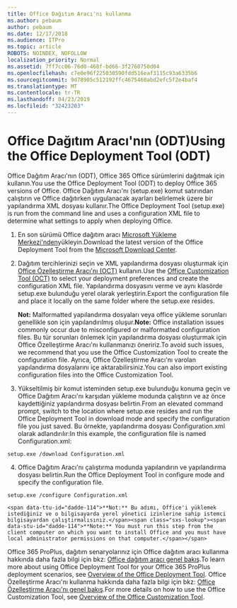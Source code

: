 ```yaml
---
title: Office Dağıtım Aracı'nı kullanma
ms.author: pebaum
author: pebaum
ms.date: 12/17/2018
ms.audience: ITPro
ms.topic: article
ROBOTS: NOINDEX, NOFOLLOW
localization_priority: Normal
ms.assetid: 7ff7cc06-76d0-468f-bd66-3f2760750d04
ms.openlocfilehash: c7e0e96f225030590fdd516eaf3115c93a6335b6
ms.sourcegitcommit: 9d78905c512192ffc4675468abd2efc5f2e4baf4
ms.translationtype: MT
ms.contentlocale: tr-TR
ms.lasthandoff: 04/23/2019
ms.locfileid: "32423203"
---
```

# <a name="using-the-office-deployment-tool-odt"></a><span data-ttu-id="dadde-102">Office Dağıtım Aracı'nın (ODT)</span><span class="sxs-lookup"><span data-stu-id="dadde-102">Using the Office Deployment Tool (ODT)</span></span>

<span data-ttu-id="dadde-103">Office Dağıtım Aracı'nın (ODT), Office 365 Office sürümlerini dağıtmak için kullanın.</span><span class="sxs-lookup"><span data-stu-id="dadde-103">You use the Office Deployment Tool (ODT) to deploy Office 365 versions of Office.</span></span> <span data-ttu-id="dadde-104">Office Dağıtım Aracı'nı (setup.exe) komut satırından çalıştırın ve Office dağıtırken uygulanacak ayarları belirlemek üzere bir yapılandırma XML dosyası kullanır.</span><span class="sxs-lookup"><span data-stu-id="dadde-104">The Office Deployment Tool (setup.exe) is run from the command line and uses a configuration XML file to determine what settings to apply when deploying Office.</span></span>
  
1. <span data-ttu-id="dadde-105">En son sürümü Office dağıtım aracı [Microsoft Yükleme Merkezi'nden](http://go.microsoft.com/fwlink/p/?LinkID=626065)yükleyin.</span><span class="sxs-lookup"><span data-stu-id="dadde-105">Download the latest version of the Office Deployment Tool from the [Microsoft Download Center](http://go.microsoft.com/fwlink/p/?LinkID=626065).</span></span>
    
2. <span data-ttu-id="dadde-106">Dağıtım tercihlerinizi seçin ve XML yapılandırma dosyası oluşturmak için [Office Özelleştirme Aracı'nı (OCT)](https://config.office.com) kullanın.</span><span class="sxs-lookup"><span data-stu-id="dadde-106">Use the [Office Customization Tool (OCT)](https://config.office.com) to select your deployment preferences and create the configuration XML file.</span></span> <span data-ttu-id="dadde-107">Yapılandırma dosyasını verme ve aynı klasörde setup.exe bulunduğu yerel olarak yerleştirin.</span><span class="sxs-lookup"><span data-stu-id="dadde-107">Export the configuration file and place it locally on the same folder where the setup.exe resides.</span></span> 
    
    <span data-ttu-id="dadde-108">**Not:** Malformatted yapılandırma dosyaları veya office yükleme sorunları genellikle son için yapılandırılmış oluşur.</span><span class="sxs-lookup"><span data-stu-id="dadde-108">**Note:** Office installation issues commonly occur due to misconfigured or malformatted configuration files.</span></span> <span data-ttu-id="dadde-109">Bu tür sorunları önlemek için yapılandırma dosyası oluşturmak için Office Özelleştirme Aracı'nı kullanmanızı öneririz.</span><span class="sxs-lookup"><span data-stu-id="dadde-109">To avoid such issues, we recommend that you use the Office Customization Tool to create the configuration file.</span></span> <span data-ttu-id="dadde-110">Ayrıca, Office Özelleştirme Aracı'nı varolan yapılandırma dosyalarını içe aktarabilirsiniz.</span><span class="sxs-lookup"><span data-stu-id="dadde-110">You can also import existing configuration files into the Office Customization Tool.</span></span> 
    
3. <span data-ttu-id="dadde-111">Yükseltilmiş bir komut isteminden setup.exe bulunduğu konuma geçin ve Office Dağıtım Aracı'nı karşıdan yükleme modunda çalıştırın ve az önce kaydettiğiniz yapılandırma dosyası belirtin.</span><span class="sxs-lookup"><span data-stu-id="dadde-111">From an elevated command prompt, switch to the location where setup.exe resides and run the Office Deployment Tool in download mode and specify the configuration file you just saved.</span></span> <span data-ttu-id="dadde-112">Bu örnekte, yapılandırma dosyası Configuration.xml olarak adlandırılır:</span><span class="sxs-lookup"><span data-stu-id="dadde-112">In this example, the configuration file is named Configuration.xml:</span></span>
    
  ```
  setup.exe /download Configuration.xml  
  ```

4. <span data-ttu-id="dadde-113">Office Dağıtım Aracı'nı çalıştırma modunda yapılandırın ve yapılandırma dosyası belirtin.</span><span class="sxs-lookup"><span data-stu-id="dadde-113">Run the Office Deployment Tool in configure mode and specify the configuration file.</span></span>
    
  ```
  setup.exe /configure Configuration.xml
  ```

    <span data-ttu-id="dadde-114">**Not:** Bu adımı, Office'i yüklemek istediğiniz ve o bilgisayarda yerel yönetici izinlerine sahip istemci bilgisayardan çalıştırmalısınız.</span><span class="sxs-lookup"><span data-stu-id="dadde-114">**Note:** You must run this step from the client computer on which you want to install Office and you must have local administrator permissions on that computer.</span></span> 
    
<span data-ttu-id="dadde-115">Office 365 ProPlus, dağıtım senaryolarınız için Office dağıtım aracı kullanma hakkında daha fazla bilgi için bkz: [Office dağıtım aracı genel bakış](https://docs.microsoft.com/deployoffice/overview-of-the-office-2016-deployment-tool).</span><span class="sxs-lookup"><span data-stu-id="dadde-115">To learn more about using Office Deployment Tool for your Office 365 ProPlus deployment scenarios, see [Overview of the Office Deployment Tool](https://docs.microsoft.com/deployoffice/overview-of-the-office-2016-deployment-tool).</span></span> <span data-ttu-id="dadde-116">Office Özelleştirme Aracı'nı kullanma hakkında daha fazla bilgi için bkz: [Office Özelleştirme Aracı'nı genel bakış](https://docs.microsoft.com/DeployOffice/overview-of-the-office-customization-tool-for-click-to-run).</span><span class="sxs-lookup"><span data-stu-id="dadde-116">For more details on how to use the Office Customization Tool, see [Overview of the Office Customization Tool](https://docs.microsoft.com/DeployOffice/overview-of-the-office-customization-tool-for-click-to-run).</span></span>
  

